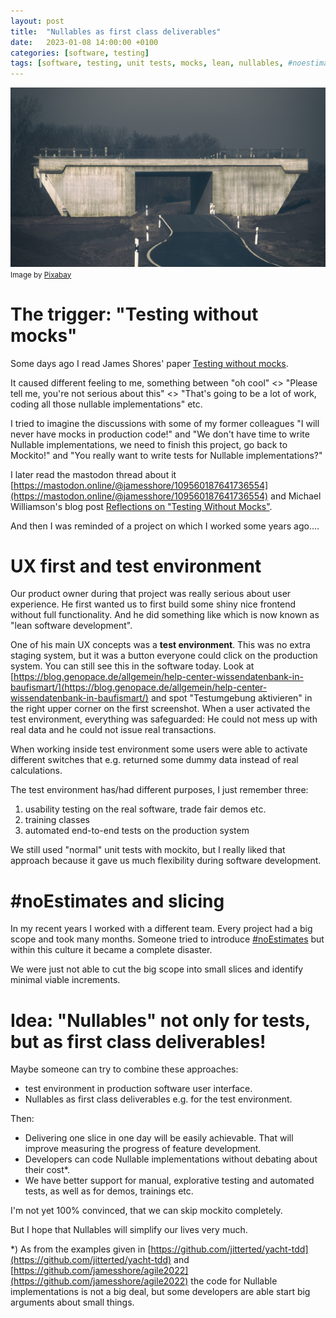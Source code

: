 ```yaml
---
layout: post
title:  "Nullables as first class deliverables"
date:   2023-01-08 14:00:00 +0100
categories: [software, testing]
tags: [software, testing, unit tests, mocks, lean, nullables, #noestimates]
---
```


![bridge at construction site](/assets/bridge-g0a6480546_1280.jpg)
<small>Image by <a href="https://pixabay.com/users/projekt_kaffeebart-5458960/">Pixabay</a></small>

# The trigger: "Testing without mocks"

Some days ago I read James Shores' paper [Testing without mocks](https://www.jamesshore.com/v2/projects/testing-without-mocks/testing-without-mocks).

It caused different feeling to me, something between "oh cool" <> "Please tell me, you're not serious about this" <> "That's going to be a lot of work, coding all those nullable implementations" etc.

I tried to imagine the discussions with some of my former colleagues "I will never have mocks in production code!" and "We don't have time to write Nullable implementations, we need to finish this project, go back to Mockito!" and "You really want to write tests for Nullable implementations?" 

I later read the mastodon thread about it [https://mastodon.online/@jamesshore/109560187641736554](https://mastodon.online/@jamesshore/109560187641736554)
and Michael Williamson's blog post [Reflections on "Testing Without Mocks"](https://mike.zwobble.org/2023/01/reflections-on-testing-without-mocks/).

And then I was reminded of a project on which I worked some years ago....

# UX first and test environment

Our product owner during that project was really serious about user experience. 
He first wanted us to first build some shiny nice frontend without full functionality.
And he did something like which is now known as "lean software development".

One of his main UX concepts was a **test environment**. This was no extra staging system, but it was a button everyone could click on the production system. 
You can still see this in the software today. 
Look at [https://blog.genopace.de/allgemein/help-center-wissendatenbank-in-baufismart/](https://blog.genopace.de/allgemein/help-center-wissendatenbank-in-baufismart/) and spot "Testumgebung aktivieren" in the right upper corner on the first screenshot.
When a user activated the test environment, everything was safeguarded: He could not mess up with real data and he could not issue real transactions. 

When working inside test environment some users were able to activate different switches that e.g. returned some dummy data instead of real calculations.

The test environment has/had different purposes, I just remember three:

1. usability testing on the real software, trade fair demos etc.
2. training classes
3. automated end-to-end tests on the production system

We still used "normal" unit tests with mockito, but I really liked that approach because it gave us much flexibility during software development.

# #noEstimates and slicing

In my recent years I worked with a different team. 
Every project had a big scope and took many months. 
Someone tried to introduce [#noEstimates](https://oikosofyseries.com/no-estimates-book-order) but within this culture it became a complete disaster.

We were just not able to cut the big scope into small slices and identify minimal viable increments. 
 
# Idea: "Nullables" not only for tests, but as first class deliverables!

Maybe someone can try to combine these approaches:

* test environment in production software user interface.
* Nullables as first class deliverables e.g. for the test environment. 

Then: 
- Delivering one slice in one day will be easily achievable. That will improve measuring the progress of feature development.
- Developers can code Nullable implementations without debating about their cost*.
- We have better support for manual, explorative testing and automated tests, as well as for demos, trainings etc.

I'm not yet 100% convinced, that we can skip mockito completely. 

But I hope that Nullables will simplify our lives very much.


*) As from the examples given in [https://github.com/jitterted/yacht-tdd](https://github.com/jitterted/yacht-tdd) and [https://github.com/jamesshore/agile2022](https://github.com/jamesshore/agile2022) the code for Nullable implementations is not a big deal, but some developers are able start big arguments about small things. 